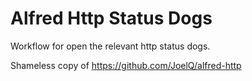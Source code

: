 # Alfred Http Status Dogs

Workflow for open the relevant http status dogs.

Shameless copy of https://github.com/JoelQ/alfred-http
